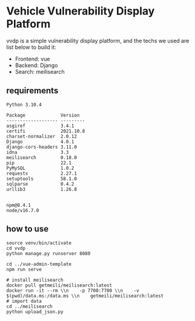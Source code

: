 # Vehicle Vulnerability Display Platform
vvdp is a simple vulnerability display platform, and the techs we used are list below to build it:
- Frontend: vue
- Backend: Django
- Search: meilisearch

## requirements
```
Python 3.10.4

Package             Version
------------------- ---------
asgiref             3.4.1
certifi             2021.10.8
charset-normalizer  2.0.12
Django              4.0.1
django-cors-headers 3.11.0
idna                3.3
meilisearch         0.18.0
pip                 22.1
PyMySQL             1.0.2
requests            2.27.1
setuptools          58.1.0
sqlparse            0.4.2
urllib3             1.26.8


npm@8.4.1 
node/v16.7.0

```
## how to use
```
source venv/bin/activate
cd vvdp
python manage.py runserver 8080

cd ../vue-admin-template
npm run serve

# install meilisearch
docker pull getmeili/meilisearch:latest
docker run -it --rm \\n    -p 7700:7700 \\n    -v $(pwd)/data.ms:/data.ms \\n    getmeili/meilisearch:latest
# import data
cd ../meilisearch
python upload_json.py


```
